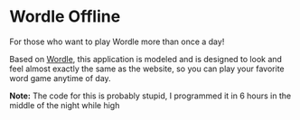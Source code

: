 # Wordle Offline
For those who want to play Wordle more than once a day!

Based on [Wordle](https://www.powerlanguage.co.uk/wordle/), this application is modeled and is designed to look and feel almost exactly the same as the website, so you can play your favorite word game anytime of day.

**Note:** The code for this is probably stupid, I programmed it in 6 hours in the middle of the night while high
